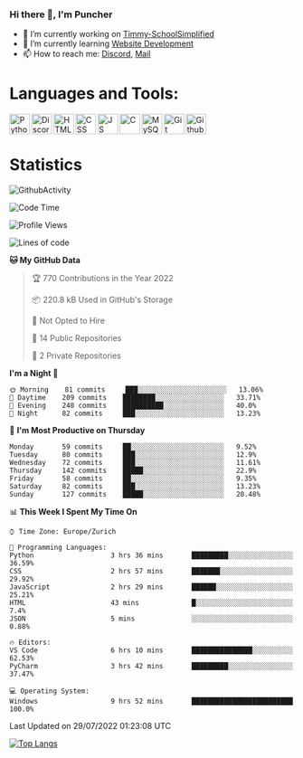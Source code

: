 ### Hi there 👋, I'm Puncher

- 🔭 I’m currently working on [Timmy-SchoolSimplified](https://github.com/School-Simplified/Timmy-SchoolSimplified)
- 🌱 I’m currently learning [Website Development](https://github.com/Puncher1/website-development)
- 📫 How to reach me: [Discord](https://github.com/Puncher1#discord-profile), [Mail](mailto:andrin.schaller@hispeed.ch)

# Languages and Tools:
<img align="left" alt="Python" width="36px" src="https://upload.wikimedia.org/wikipedia/commons/thumb/c/c3/Python-logo-notext.svg/2000px-Python-logo-notext.svg.png" />
<img align="left" alt="Discord.py" width="36px" src="https://i.imgur.com/RPrw70n.jpg" />
<img align="left" alt="HTML" width="36px" src="https://upload.wikimedia.org/wikipedia/commons/thumb/3/38/HTML5_Badge.svg/768px-HTML5_Badge.svg.png?20110131171049" />
<img align="left" alt="CSS" width="36px" src="https://upload.wikimedia.org/wikipedia/commons/thumb/6/62/CSS3_logo.svg/800px-CSS3_logo.svg.png" />
<img align="left" alt="JS" width="36px" src="https://fedojo.com/wp-content/uploads/2019/03/logo-javascript-png-html-code-allows-to-embed-javascript-logo-in-your-website-587.png" />
<img align="left" alt="C" width="36px" src="https://upload.wikimedia.org/wikipedia/commons/thumb/1/18/C_Programming_Language.svg/1200px-C_Programming_Language.svg.png" />
<img align="left" alt="MySQL" width="36px" src="https://upload.wikimedia.org/wikipedia/de/d/dd/MySQL_logo.svg" />
<img align="left" alt="Git" width="36px" src="https://garygregory.files.wordpress.com/2016/11/git_logo.png?w=325" />
<img align="left" alt="Github" width="36px" src="https://upload.wikimedia.org/wikipedia/commons/thumb/a/ae/Github-desktop-logo-symbol.svg/1024px-Github-desktop-logo-symbol.svg.png" />
<br />
<br />

# Statistics
![GithubActivity](https://github-profile-summary-cards.vercel.app/api/cards/profile-details?username=puncher1&theme=solarized_dark)
<!--START_SECTION:waka-->
![Code Time](http://img.shields.io/badge/Code%20Time-0%20secs-blue)

![Profile Views](http://img.shields.io/badge/Profile%20Views-0-blue)

![Lines of code](https://img.shields.io/badge/From%20Hello%20World%20I%27ve%20Written-1%20Million%20lines%20of%20code-blue)

**🐱 My GitHub Data** 

> 🏆 770 Contributions in the Year 2022
 > 
> 📦 220.8 kB Used in GitHub's Storage 
 > 
> 🚫 Not Opted to Hire
 > 
> 📜 14 Public Repositories 
 > 
> 🔑 2 Private Repositories  
 > 
**I'm a Night 🦉** 

```text
🌞 Morning    81 commits     ███░░░░░░░░░░░░░░░░░░░░░░   13.06% 
🌆 Daytime    209 commits    ████████░░░░░░░░░░░░░░░░░   33.71% 
🌃 Evening    248 commits    ██████████░░░░░░░░░░░░░░░   40.0% 
🌙 Night      82 commits     ███░░░░░░░░░░░░░░░░░░░░░░   13.23%

```
📅 **I'm Most Productive on Thursday** 

```text
Monday       59 commits     ██░░░░░░░░░░░░░░░░░░░░░░░   9.52% 
Tuesday      80 commits     ███░░░░░░░░░░░░░░░░░░░░░░   12.9% 
Wednesday    72 commits     ███░░░░░░░░░░░░░░░░░░░░░░   11.61% 
Thursday     142 commits    █████░░░░░░░░░░░░░░░░░░░░   22.9% 
Friday       58 commits     ██░░░░░░░░░░░░░░░░░░░░░░░   9.35% 
Saturday     82 commits     ███░░░░░░░░░░░░░░░░░░░░░░   13.23% 
Sunday       127 commits    █████░░░░░░░░░░░░░░░░░░░░   20.48%

```


📊 **This Week I Spent My Time On** 

```text
⌚︎ Time Zone: Europe/Zurich

💬 Programming Languages: 
Python                   3 hrs 36 mins       █████████░░░░░░░░░░░░░░░░   36.59% 
CSS                      2 hrs 57 mins       ███████░░░░░░░░░░░░░░░░░░   29.92% 
JavaScript               2 hrs 29 mins       ██████░░░░░░░░░░░░░░░░░░░   25.21% 
HTML                     43 mins             █░░░░░░░░░░░░░░░░░░░░░░░░   7.4% 
JSON                     5 mins              ░░░░░░░░░░░░░░░░░░░░░░░░░   0.88%

🔥 Editors: 
VS Code                  6 hrs 10 mins       ███████████████░░░░░░░░░░   62.53% 
PyCharm                  3 hrs 42 mins       █████████░░░░░░░░░░░░░░░░   37.47%

💻 Operating System: 
Windows                  9 hrs 52 mins       █████████████████████████   100.0%

```


 Last Updated on 29/07/2022 01:23:08 UTC
<!--END_SECTION:waka-->

[![Top Langs](https://github-readme-stats.vercel.app/api/top-langs/?username=puncher1&langs_count=10&theme=prussian)](https://github.com/puncher1/)
